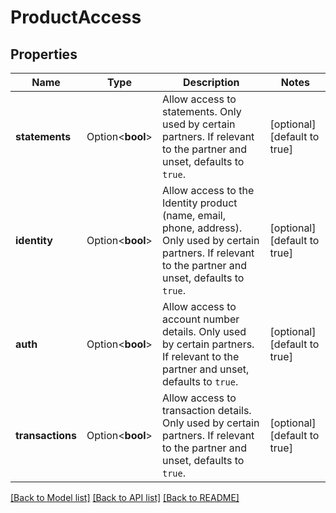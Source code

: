 # ProductAccess

## Properties

Name | Type | Description | Notes
------------ | ------------- | ------------- | -------------
**statements** | Option<**bool**> | Allow access to statements. Only used by certain partners. If relevant to the partner and unset, defaults to `true`. | [optional][default to true]
**identity** | Option<**bool**> | Allow access to the Identity product (name, email, phone, address). Only used by certain partners. If relevant to the partner and unset, defaults to `true`. | [optional][default to true]
**auth** | Option<**bool**> | Allow access to account number details. Only used by certain partners. If relevant to the partner and unset, defaults to `true`. | [optional][default to true]
**transactions** | Option<**bool**> | Allow access to transaction details. Only used by certain partners. If relevant to the partner and unset, defaults to `true`. | [optional][default to true]

[[Back to Model list]](../README.md#documentation-for-models) [[Back to API list]](../README.md#documentation-for-api-endpoints) [[Back to README]](../README.md)



